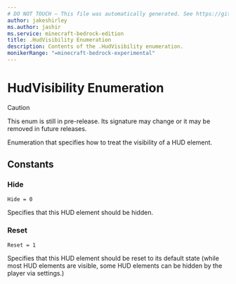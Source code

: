 ```yaml
---
# DO NOT TOUCH — This file was automatically generated. See https://github.com/mojang/minecraftapidocsgenerator to modify descriptions, examples, etc.
author: jakeshirley
ms.author: jashir
ms.service: minecraft-bedrock-edition
title: .HudVisibility Enumeration
description: Contents of the .HudVisibility enumeration.
monikerRange: "=minecraft-bedrock-experimental"
---
```

# HudVisibility Enumeration

> [!CAUTION]
> This enum is still in pre-release.  Its signature may change or it may be removed in future releases.

Enumeration that specifies how to treat the visibility of a HUD element.

## Constants
### **Hide**
`Hide = 0`

Specifies that this HUD element should be hidden.
### **Reset**
`Reset = 1`

Specifies that this HUD element should be reset to its default state (while most HUD elements are visible, some HUD elements can be hidden by the player via settings.)

